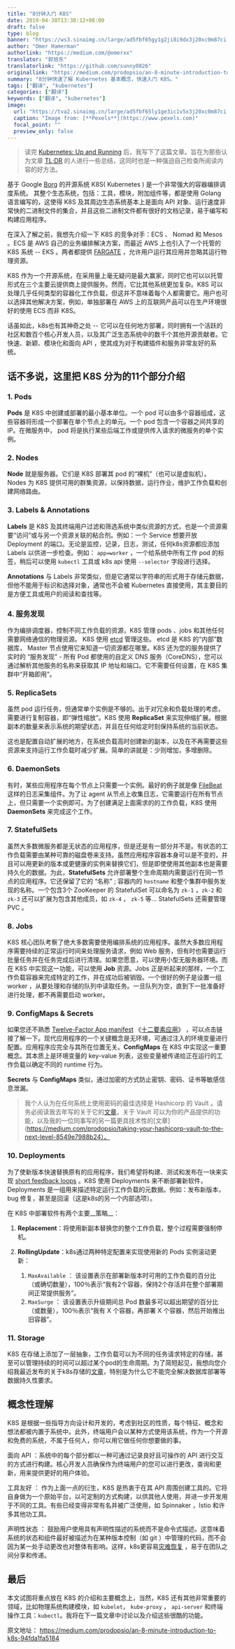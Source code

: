 ```yaml
---
title: "8分钟入门 K8S"
date: 2019-04-30T13:38:12+08:00
draft: false
type: blog
banner: "https://ws3.sinaimg.cn/large/ad5fbf65gy1g2ji8i9dx3j20xc0m87ci.jpg"
author: "Omer Hamerman"
authorlink: "https://medium.com/@omerxx"
translator: "郭旭东"
translatorlink: "https://github.com/sunny0826"
originallink: "https://medium.com/prodopsio/an-8-minute-introduction-to-k8s-94fda1fa5184"
summary: "8分钟快速了解 Kubernetes 基本概念，快速入门 K8S。"
tags: ["翻译", "kubernetes"]
categories: ["翻译"]
keywords: ["翻译", "kubernetes"]
image:
  url: "https://tva2.sinaimg.cn/large/ad5fbf65ly1ge3ic1v5x3j20xc0m87ci.jpg"
  caption: "Image from: [**Pexels**](https://www.pexels.com)"
  focal_point: ""
  preview_only: false
---
```

> 读完 [Kubernetes: Up and Running](https://www.amazon.com/Kubernetes-Running-Dive-Future-Infrastructure/dp/1491935677) 后，我写下了这篇文章。旨在为那些认为文章 [TL;DR](https://blog.maoxianplay.com/posts/cant/) 的人进行一些总结，这同时也是一种强迫自己检查所阅读内容的好方法。

基于 Google [Borg](https://kubernetes.io/blog/2015/04/borg-predecessor-to-kubernetes/) 的开源系统 K8S( Kubernetes ) 是一个非常强大的容器编排调度系统。 其整个生态系统，包括：工具，模块，附加组件等，都是使用 Golang 语言编写的，这使得 K8S 及其周边生态系统基本上是面向 API 对象、运行速度非常快的二进制文件的集合，并且这些二进制文件都有很好的文档记录，易于编写和构建应用程序。

在深入了解之前，我想先介绍一下 K8S 的竞争对手：ECS 、 Nomad 和 Mesos 。ECS 是 AWS 自己的业务编排解决方案，而最近 AWS 上也引入了一个托管的 K8S 系统 -- EKS 。两者都提供 [FARGATE](https://aws.amazon.com/fargate/) ，允许用户运行其应用并忽略其运行物理资源。

K8S 作为一个开源系统，在采用量上毫无疑问是最大赢家，同时它也可以以托管形式在三个主要云提供商上提供服务。然而，它比其他系统更加复杂。K8S 可以处理几乎任何类型的容器化工作负载，但这并不意味着每个人都需要它。用户也可以选择其他解决方案，例如，单独部署在 AWS 上的互联网产品可以在生产环境很好的使用 ECS 而非 K8S。

话虽如此，k8s也有其神奇之处 -- 它可以在任何地方部署，同时拥有一个活跃的社区和数百个核心开发人员，以及其广泛生态系统中的数千个其他开源贡献者。它快速、新颖、模块化和面向 API ，使其成为对于构建插件和服务非常友好的系统。

## 话不多说，这里把 K8S 分为的11个部分介绍


### 1. Pods

**Pods** 是 K8S 中创建或部署的最小基本单位。一个 pod 可以由多个容器组成，这些容器将形成一个部署在单个节点上的单元。一个 pod 包含一个容器之间共享的 IP。在微服务中， pod 将是执行某些后端工作或提供传入请求的微服务的单个实例。

### 2. Nodes

**Node** 就是服务器。它们是 K8S 部署其 pod 的“裸机”（也可以是虚拟机）。Nodes 为 K8S 提供可用的群集资源，以保持数据，运行作业，维护工作负载和创建网络路由。

### 3. Labels & Annotations

**Labels** 是 K8S 及其终端用户过滤和筛选系统中类似资源的方式，也是一个资源需要“访问”或与另一个资源关联的粘合剂。例如：一个 Service 想要开放 Deployment 的端口。无论是监控，记录，日志，测试，任何k8s资源都应添加 Labels 以供进一步检查。例如： `app=worker` ，一个给系统中所有工作 pod 的标签，稍后可以使用 `kubectl` 工具或 k8s api 使用 `--selector` 字段进行选择。

**Annotations** 与 Labels 非常类似，但是它通常以字符串的形式用于存储元数据，但他不能用于标识和选择对象，通常也不会被 Kubernetes 直接使用，其主要目的是方便工具或用户的阅读和查找等。

### 4. 服务发现

作为编排调度器，控制不同工作负载的资源，K8S 管理 pods 、jobs 和其他任何需要网络通信的物理资源。 K8S 使用 [etcd](https://kubernetes.io/docs/concepts/overview/components/#etcd) 管理这些。 etcd 是 K8S 的“内部”数据库， Master 节点使用它来知道一切资源都在哪里。K8S 还为您的服务提供了实时的 “服务发现” - 所有 Pod 都使用的自定义 DNS 服务（CoreDNS），您可以通过解析其他服务的名称来获取其 IP 地址和端口。它不需要任何设置，在 K8S 集群中“开箱即用”。

### 5. ReplicaSets

虽然 pod 运行任务，但通常单个实例是不够的。出于对冗余和负载处理的考虑，需要进行复制容器，即“弹性缩放”。K8S 使用 **ReplicaSet** 来实现伸缩扩展。根据副本的数量来表示系统的期望状态，并且在任何给定时刻保持系统的当前状态。

这也是配置自动扩展的地方，在系统负载高时创建新的副本，以及在不再需要这些资源来支持运行工作负载时减少扩展。简单的讲就是：少则增加，多增删除。

### 6. DaemonSets

有时，某些应用程序在每个节点上只需要一个实例。最好的例子就是像 [FileBeat](https://www.elastic.co/products/beats/filebeat) 这样的日志采集组件。为了让 agent 从节点上收集日志，它需要运行在所有节点上，但只需要一个实例即可。为了创建满足上面需求的的工作负载，K8S 使用 **DaemonSets** 来完成这个工作。

### 7. StatefulSets

虽然大多数微服务都是无状态的应用程序，但是还是有一部分并不是。有状态的工作负载需要由某种可靠的磁盘卷来支持。虽然应用程序容器本身可以是不变的，并且可以用更新的版本或更健康的实例来替换它们，但是即使使用其他副本也是需要持久化的数据。为此，**StatefulSets** 允许部署整个生命周期内需要运行在同一节点的应用程序。它还保留了它的 “名称” ; 容器内的 `hostname` 和整个集群中服务发现的名称。一个包含3个 ZooKeeper 的 StatefulSet 可以命名为 `zk-1` ，`zk-2` 和 `zk-3` 还可以扩展为包含其他成员，如 `zk-4` ， `zk-5` 等... StatefulSets 还需要管理 PVC 。

### 8. Jobs

K8S 核心团队考察了绝大多数需要使用编排系统的应用程序。虽然大多数应用程序需要持续的正常运行时间来处理服务请求，例如 Web 服务，但有时也需要运行批量任务并在任务完成后进行清理。如果您愿意，可以使用小型无服务器环境。而在 K8S 中实现这一功能，可以使用 **Job** 资源。Jobs 正是听起来的那样，一个工作负载容器来完成特定的工作，并在成功后被销毁。一个很好的例子是设置一组 worker ，从要处理和存储的队列中读取任务。一旦队列为空，直到下一批准备好进行处理，都不再需要启动 worker。

### 9. ConfigMaps & Secrets

如果您还不熟悉 [Twelve-Factor App manifest](https://12factor.net/) 《[十二要素应用](../12-factor)》 ，可以点击链接了解一下。现代应用程序的一个关键概念是无环境，可通过注入的环境变量进行配置。应用程序应完全与其所在位置无关。**ConfigMaps** 在 K8S 中实现这一重要概念。其本质上是环境变量的 key-value 列表，这些变量被传递给正在运行的工作负载以确定不同的 runtime 行为。

**Secrets** 与 **ConfigMaps** 类似，通过加密的方式防止密钥、密码、证书等敏感信息泄漏。

> 我个人认为在任何系统上使用密码的最佳选择是 Hashicorp 的 Vault 。请务必阅读我去年写的关于它的[文章](https://medium.com/prodopsio/security-for-dummies-protecting-application-secrets-made-easy-5ef3f8b748f7)，关于 Vault 可以为你的产品提供的功能，以及我的一位同事写的另一篇更具技术性的[文章](https://medium.com/prodopsio/taking-your-hashicorp-vault-to-the-next-level-8549e7988b24）。

### 10. Deployments

为了使新版本快速替换原有的应用程序，我们希望将构建、测试和发布在一块来实现 [short feedback loops](https://www.ibm.com/developerworks/community/blogs/beingagile/entry/short_feedback_loops_everywhere?lang=en) 。K8S 使用 Deployments 来不断部署新软件，Deployments 是一组用来描述特定运行工作负载的元数据。例如：发布新版本，bug 修复，甚至是回滚（这是k8s的另一个内部选项）。

在 K8S 中部署软件有两个主要__策略__：

1. **Replacement**：将使用新副本替换您的整个工作负载，整个过程需要强制停机。

2. **RollingUpdate**：k8s通过两种特定配置来实现使用新的 Pods 实例滚动更新：

    1. `MaxAvailable` ： 该设置表示在部署新版本时可用的工作负载的百分比（或确切数量），100％表示“我有2个容器，保持2个存活并在整个部署期间正常提供服务”。
    2. `MaxSurge` ： 该设置表示升级期间总 Pod 数最多可以超出期望的百分比（或数量），100％表示“我有 X 个容器，再部署 X 个容器，然后开始推出旧容器”。

### 11. Storage

K8S 在存储上添加了一层抽象，工作负载可以为不同的任务请求特定的存储，甚至可以管理持续的时间可以超过某个pod的生命周期。为了简短起见，我想向您介绍我最近发布的关于k8s存储的[文章](https://medium.com/prodopsio/k8s-will-not-solve-your-storage-problems-5bda2e6180b5)，特别是为什么它不能完全解决数据库部署等数据持久性要求。

## 概念性理解

K8S 是根据一些指导方向设计和开发的，考虑到社区的性质，每个特征、概念和想法都被内置于系统中。此外，终端用户会以某种方式使用该系统，作为一个开源和免费的系统，不属于任何人，你可以用它做任何你想要做的事。

面向 API ：系统中的每个部分都以一种可通过记录良好且可操作的 API 进行交互的方式进行构建。核心开发人员确保作为终端用户的您可以进行更改，查询和更新，用来提供更好的用户体验。

工具友好 ： 作为上面一点的衍生，K8S 是热衷于在其 API 周围创建工具的。它将自身做为一个原始平台，以可定制的方式构建，以供其他人使用，并进一步开发用于不同的工具。有些已经变得非常有名并被广泛使用，如 Spinnaker ，Istio 和许多其他功工具。

声明性状态 ： 鼓励用户使用具有声明性描述的系统而不是命令式描述。这意味着系统的状态和组件最好被描述为在某种版本控制（如 git ）中管理的代码，而不会因为某一处手动更改也对整体有影响。这样，k8s更容易[灾难恢复](https://en.wikipedia.org/wiki/Disaster_recovery) ，易于在团队之间分享和传递。

## 最后

本文试图将重点放在 K8S 的介绍和主要概念上，当然，K8S 还有其他非常重要的领域，比如物理系统构建模块，如 `kubelet`， `kube-proxy` ， `api-server` 和终端操作工具：`kubectl`。我将在下一篇文章中讨论以及介绍这些很酷的功能。

原文地址： https://medium.com/prodopsio/an-8-minute-introduction-to-k8s-94fda1fa5184